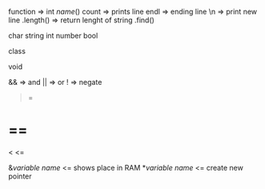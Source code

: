 function => int *name*()
count => prints line
endl => ending line
\n => print new line
.length() => return lenght of string
.find()



<!-- VARIABLE TYPES -->
char
string
int
number
bool

class


<!-- FUNCTION TYPES -->
void



<!-- CONDITIONS -->
&& => and
|| => or
! => negate
>=
>
==
===
<
<=



&*variable name* <= shows place in RAM
**variable name* <= create new pointer